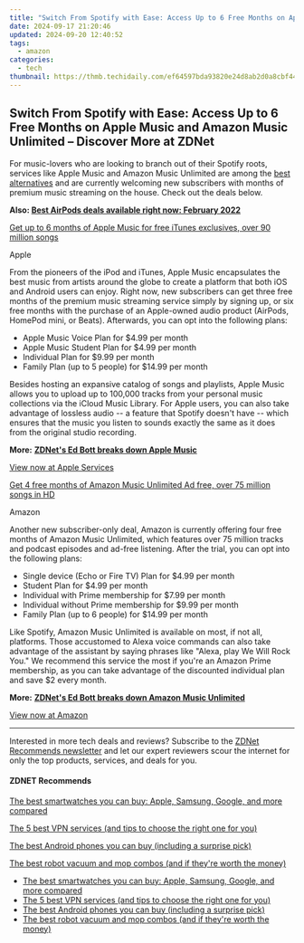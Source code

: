 ```yaml
---
title: "Switch From Spotify with Ease: Access Up to 6 Free Months on Apple Music and Amazon Music Unlimited – Discover More at ZDNet"
date: 2024-09-17 21:20:46
updated: 2024-09-20 12:40:52
tags:
  - amazon
categories:
  - tech
thumbnail: https://thmb.techidaily.com/ef64597bda93820e24d8ab2d0a8cbf446e80301b9ceb1303c686c48229c6eca3.jpg
---
```


## Switch From Spotify with Ease: Access Up to 6 Free Months on Apple Music and Amazon Music Unlimited – Discover More at ZDNet

For music-lovers who are looking to branch out of their Spotify roots, services like Apple Music and Amazon Music Unlimited are among the [best alternatives](https://www.zdnet.com/article/best-streaming-music-service/) and are currently welcoming new subscribers with months of premium music streaming on the house. Check out the deals below. 

**Also: [Best AirPods deals available right now: February 2022](https://www.zdnet.com/article/best-holiday-airpods-deals-2022/)** 

[Get up to 6 months of Apple Music for free iTunes exclusives, over 90 million songs](https://apple.sjv.io/c/159047/435031/7613?&sharedId=zdnet&u=https%3A%2F%2Fwww.apple.com%2Fapple-music%2F&subId1=zd-%5F%5FCOM%5FCLICK%5FID%5F%5F-dtp) 

Apple

From the pioneers of the iPod and iTunes, Apple Music encapsulates the best music from artists around the globe to create a platform that both iOS and Android users can enjoy. Right now, new subscribers can get three free months of the premium music streaming service simply by signing up, or six free months with the purchase of an Apple-owned audio product (AirPods, HomePod mini, or Beats). Afterwards, you can opt into the following plans:

* Apple Music Voice Plan for $4.99 per month
* Apple Music Student Plan for $4.99 per month
* Individual Plan for $9.99 per month
* Family Plan (up to 5 people) for $14.99 per month

Besides hosting an expansive catalog of songs and playlists, Apple Music allows you to upload up to 100,000 tracks from your personal music collections via the iCloud Music Library. For Apple users, you can also take advantage of lossless audio -- a feature that Spotify doesn't have -- which ensures that the music you listen to sounds exactly the same as it does from the original studio recording. 

**More:** [**ZDNet's Ed Bott breaks down Apple Music**](https://www.zdnet.com/article/best-streaming-music-service/#listicle-6aaf38e7-672c-4a6a-ac66-482d05bdc674)

[View now at Apple Services](https://apple.sjv.io/c/159047/435031/7613?&sharedId=zdnet&u=https%3A%2F%2Fwww.apple.com%2Fapple-music%2F&subId1=zd-%5F%5FCOM%5FCLICK%5FID%5F%5F-dtp) 

[Get 4 free months of Amazon Music Unlimited Ad free, over 75 million songs in HD](https://buy.geni.us/Proxy.ashx?TSID=368250&GR%5FURL=https%3A%2F%2Fwww.amazon.com%2Fmusic%2Funlimited%3Fview%3D4monthsfree%26tag%3Dzd-buy-button-20%26ascsubtag%3D%5F%5FCOM%5FCLICK%5FID%5F%5F%7Cc2556363-e597-4734-a898-85f06b8b421a%7Cdtp&dtb=1) 

Amazon

Another new subscriber-only deal, Amazon is currently offering four free months of Amazon Music Unlimited, which features over 75 million tracks and podcast episodes and ad-free listening. After the trial, you can opt into the following plans:

* Single device (Echo or Fire TV) Plan for $4.99 per month
* Student Plan for $4.99 per month
* Individual with Prime membership for $7.99 per month
* Individual without Prime membership for $9.99 per month
* Family Plan (up to 6 people) for $14.99 per month

Like Spotify, Amazon Music Unlimited is available on most, if not all, platforms. Those accustomed to Alexa voice commands can also take advantage of the assistant by saying phrases like "Alexa, play We Will Rock You." We recommend this service the most if you're an Amazon Prime membership, as you can take advantage of the discounted individual plan and save $2 every month. 

**More:** [**ZDNet's Ed Bott breaks down Amazon Music Unlimited**](https://www.zdnet.com/article/best-streaming-music-service/#listicle-68f45d9a-dd09-4815-933c-2277653d6ccf)

[View now at Amazon](https://buy.geni.us/Proxy.ashx?TSID=368250&GR%5FURL=https%3A%2F%2Fwww.amazon.com%2Fmusic%2Funlimited%3Fview%3D4monthsfree%26tag%3Dzd-buy-button-20%26ascsubtag%3D%5F%5FCOM%5FCLICK%5FID%5F%5F%7Cc2556363-e597-4734-a898-85f06b8b421a%7Cdtp&dtb=1) 

---

Interested in more tech deals and reviews? Subscribe to the [ZDNet Recommends newsletter](https://www.zdnet.com/newsletters/) and let our expert reviewers scour the internet for only the top products, services, and deals for you. 

#### **ZDNET** Recommends

[The best smartwatches you can buy: Apple, Samsung, Google, and more compared](https://www.zdnet.com/article/best-smartwatch/ "The best smartwatches you can buy: Apple, Samsung, Google, and more compared")

[The 5 best VPN services (and tips to choose the right one for you)](https://www.zdnet.com/article/best-vpn/ "The 5 best VPN services (and tips to choose the right one for you)")

[The best Android phones you can buy (including a surprise pick)](https://www.zdnet.com/article/best-android-phone/ "The best Android phones you can buy (including a surprise pick)")

[The best robot vacuum and mop combos (and if they're worth the money)](https://www.zdnet.com/article/best-robot-vacuum-mop/ "The best robot vacuum and mop combos (and if they're worth the money)")

* [The best smartwatches you can buy: Apple, Samsung, Google, and more compared](https://www.zdnet.com/article/best-smartwatch/ "The best smartwatches you can buy: Apple, Samsung, Google, and more compared")
* [The 5 best VPN services (and tips to choose the right one for you)](https://www.zdnet.com/article/best-vpn/ "The 5 best VPN services (and tips to choose the right one for you)")
* [The best Android phones you can buy (including a surprise pick)](https://www.zdnet.com/article/best-android-phone/ "The best Android phones you can buy (including a surprise pick)")
* [The best robot vacuum and mop combos (and if they're worth the money)](https://www.zdnet.com/article/best-robot-vacuum-mop/ "The best robot vacuum and mop combos (and if they're worth the money)")

<ins class="adsbygoogle"
     style="display:block"
     data-ad-format="autorelaxed"
     data-ad-client="ca-pub-7571918770474297"
     data-ad-slot="1223367746"></ins>



<ins class="adsbygoogle"
     style="display:block"
     data-ad-client="ca-pub-7571918770474297"
     data-ad-slot="8358498916"
     data-ad-format="auto"
     data-full-width-responsive="true"></ins>
